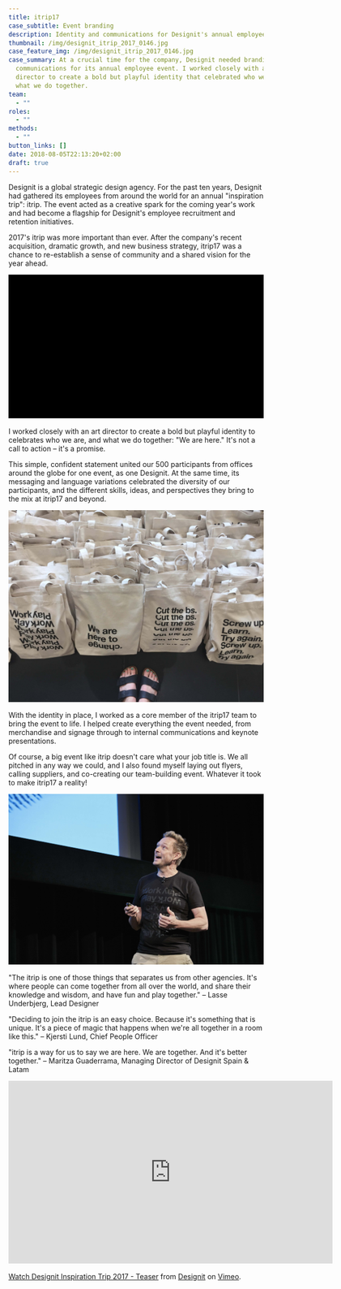 ```yaml
---
title: itrip17
case_subtitle: Event branding
description: Identity and communications for Designit's annual employee event
thumbnail: /img/designit_itrip_2017_0146.jpg
case_feature_img: /img/designit_itrip_2017_0146.jpg
case_summary: At a crucial time for the company, Designit needed branding and
  communications for its annual employee event. I worked closely with an art
  director to create a bold but playful identity that celebrated who we are, and
  what we do together.
team:
  - ""
roles:
  - ""
methods:
  - ""
button_links: []
date: 2018-08-05T22:13:20+02:00
draft: true
---
```

Designit is a global strategic design agency. For the past ten years, Designit had gathered its employees from around the world for an annual "inspiration trip": itrip. The event acted as a creative spark for the coming year's work and had become a flagship for Designit's employee recruitment and retention initiatives.

2017's itrip was more important than ever. After the company's recent acquisition, dramatic growth, and new business strategy, itrip17 was a chance to re-establish a sense of community and a shared vision for the year ahead.

![We are here/We zijn hier/Estamos aquí/Vi er her...](img/wearehere_languages_1.gif)

I worked closely with an art director to create a bold but playful identity to celebrates who we are, and what we do together: "We are here." It's not a call to action – it's a promise.

This simple, confident statement united our 500 participants from offices around the globe for one event, as one Designit. At the same time, its messaging and language variations celebrated the diversity of our participants, and the different skills, ideas, and perspectives they bring to the mix at itrip17 and beyond. 

![Tote bags displaying four different variations on "We are here"](img/img_1175.jpg)

With the identity in place, I worked as a core member of the itrip17 team to bring the event to life. I helped create everything the event needed, from merchandise and signage through to internal communications and keynote presentations. 

Of course, a big event like itrip doesn't care what your job title is. We all pitched in any way we could, and I also found myself laying out flyers, calling suppliers, and co-creating our team-building event. Whatever it took to make itrip17 a reality! 

![Designit's Founder and CEO, Mikal Hallstrup, gives his keynote presentation in his itrip17 t-shirt](img/5-324.jpg)

"The itrip is one of those things that separates us from other agencies. It's where people can come together from all over the world, and share their knowledge and wisdom, and have fun and play together." – Lasse Underbjerg, Lead Designer

"Deciding to join the itrip is an easy choice. Because it's something that is unique. It's a piece of magic that happens when we're all together in a room like this." – Kjersti Lund, Chief People Officer

"itrip is a way for us to say we are here. We are together. And it's better together." – Maritza Guaderrama, Managing Director of Designit Spain & Latam

<iframe src="https://player.vimeo.com/video/232671155?color=fbfe34&title=0&byline=0&portrait=0" width="640" height="360" frameborder="0" allow="autoplay; fullscreen; picture-in-picture" allowfullscreen></iframe>
<p><a href="https://vimeo.com/232671155">Watch Designit Inspiration Trip 2017 - Teaser</a> from <a href="https://vimeo.com/designit">Designit</a> on <a href="https://vimeo.com">Vimeo</a>.</p>